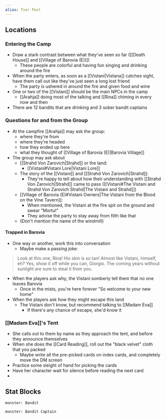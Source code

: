 ```yaml
---
alias: Tser Pool
---
```

## Locations
### Entering the Camp
- Draw a stark contrast between what they've seen so far ([[Death House]] and [[Village of Barovia (E)]])
	- These people are colorful and having fun singing and drinking around the fire
- When the party enters, as soon as a [[Vistani|Vistana]] catches sight, have them call out like they've just seen a long lost friend
	- The party is ushered in around the fire and given food and wine
- One or two of the [[Vistani]] should be the main NPCs in the camp
	- [[Arahja]] doing most of the talking and [[Rina]] chiming in every now and then
- There are 12 bandits that are drinking and 3 sober bandit captains

### Questions for and from the Group
- At the campfire [[Arahja]] may ask the group:
	- where they're from
	- where they're headed
	- how they ended up here
	- what they thought of [[Village of Barovia (E)|Barovia Village]]
- The group may ask about
	- [[Strahd Von Zarovich|Strahd]] or the land:
		- [[Vistani#Vistani Lore|Vistani Lore]]
	- The story of the [[Vistani]] and [[Strahd Von Zarovich|Strahd]]:
		- They're happy to tell about how their understanding with [[Strahd Von Zarovich|Strahd]] came to pass ([[Vistani#The Vistani and Strahd Von Zarovich Strahd|The Vistani and Strahd]])
	- [[Village of Barovia (E)#Vistani Owners|The Vistani from the Blood on the Vine Tavern]]:
		- When mentioned, the Vistani at the fire spit on the ground and swear "Mortu!"
		- They advise the party to stay away from filth like that
	- {Don't mention the name of the windmill}

#### Trapped in Barovia
- One way or another, work this into conversation
	- Maybe make a passing joke:
 
>Look at this one, Rina! His skin is so tan! Almost like Vistani, himself, eh?
>Yes, show it off while you can, Giorgio. The coming years without sunlight are sure to steal it from you.

- When the players ask why, the Vistani somberly tell them that no one leaves Barovia
	- Once in the mists, you're here forever "So welcome to your new home"
- When the players ask how they might escape this land
	- The Vistani don't know, but recommend talking to [[Madam Eva]]
		- If there's any chance of escape, she'd know it

### [[Madam Eva]]'s Tent
- She calls out to them by name as they approach the tent, and before they announce themselves
- When she does the [[Card Reading]], roll out the "black velvet" cloth that you packed
	- Maybe write all the pre-picked cards on index cards, and completely move the DM screen
- Practice some sleight of hand for picking the cards
- Have her character wait for silence before reading the next card
- 


## Stat Blocks
```statblock
monster: Bandit
```

```statblock
monster: Bandit Captain
```